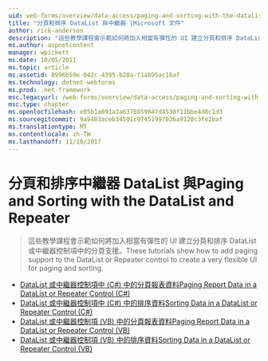 ```yaml
---
uid: web-forms/overview/data-access/paging-and-sorting-with-the-datalist-and-repeater/index
title: "分頁和排序 DataList 與中繼器 |Microsoft 文件"
author: rick-anderson
description: "這些教學課程會示範如何將加入相當有彈性的 UI 建立分頁和排序 DataList 或中繼器控制項中的分頁支援。"
ms.author: aspnetcontent
manager: wpickett
ms.date: 10/05/2011
ms.topic: article
ms.assetid: 8996b59e-042c-4395-b28a-f1ab95ac16af
ms.technology: dotnet-webforms
ms.prod: .net-framework
msc.legacyurl: /web-forms/overview/data-access/paging-and-sorting-with-the-datalist-and-repeater
msc.type: chapter
ms.openlocfilehash: e05b1a691a3a6378859847d4530f11bbe4d8c1d3
ms.sourcegitcommit: 9a9483aceb34591c97451997036a9120c3fe2baf
ms.translationtype: MT
ms.contentlocale: zh-TW
ms.lasthandoff: 11/10/2017
---
```

<a name="paging-and-sorting-with-the-datalist-and-repeater"></a><span data-ttu-id="cf047-103">分頁和排序中繼器 DataList 與</span><span class="sxs-lookup"><span data-stu-id="cf047-103">Paging and Sorting with the DataList and Repeater</span></span>
====================
> <span data-ttu-id="cf047-104">這些教學課程會示範如何將加入相當有彈性的 UI 建立分頁和排序 DataList 或中繼器控制項中的分頁支援。</span><span class="sxs-lookup"><span data-stu-id="cf047-104">These tutorials show how to add paging support to the DataList or Repeater control to create a very flexible UI for paging and sorting.</span></span>


- [<span data-ttu-id="cf047-105">DataList 或中繼器控制項中 (C#) 中的分頁報表資料</span><span class="sxs-lookup"><span data-stu-id="cf047-105">Paging Report Data in a DataList or Repeater Control (C#)</span></span>](paging-report-data-in-a-datalist-or-repeater-control-cs.md)
- [<span data-ttu-id="cf047-106">DataList 或中繼器控制項中 (C#) 中的排序資料</span><span class="sxs-lookup"><span data-stu-id="cf047-106">Sorting Data in a DataList or Repeater Control (C#)</span></span>](sorting-data-in-a-datalist-or-repeater-control-cs.md)
- [<span data-ttu-id="cf047-107">DataList 或中繼器控制項 (VB) 中的分頁報表資料</span><span class="sxs-lookup"><span data-stu-id="cf047-107">Paging Report Data in a DataList or Repeater Control (VB)</span></span>](paging-report-data-in-a-datalist-or-repeater-control-vb.md)
- [<span data-ttu-id="cf047-108">DataList 或中繼器控制項 (VB) 中的排序資料</span><span class="sxs-lookup"><span data-stu-id="cf047-108">Sorting Data in a DataList or Repeater Control (VB)</span></span>](sorting-data-in-a-datalist-or-repeater-control-vb.md)

